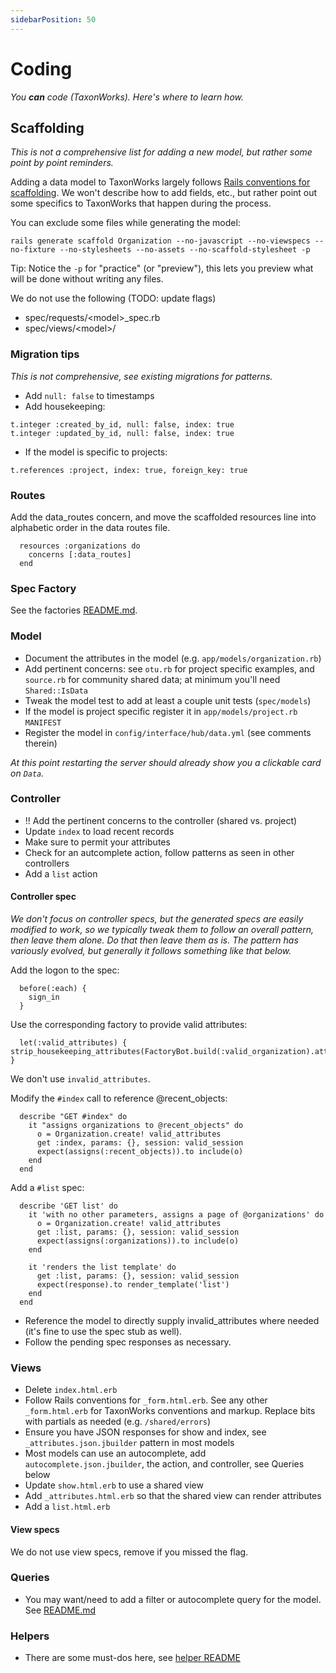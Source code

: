 ```yaml
---
sidebarPosition: 50
---
```


# Coding

_You **can** code (TaxonWorks). Here's where to learn how._


## Scaffolding

_This is not a comprehensive list for adding a new model, but rather some point by point reminders._

Adding a data model to TaxonWorks largely follows [Rails conventions for scaffolding](https://guides.rubyonrails.org/command_line.html#bin-rails-generate).  We won't describe how to add fields, etc., but rather point out some specifics to TaxonWorks that happen during the process.

You can exclude some files while generating the model:

`rails generate scaffold Organization --no-javascript --no-viewspecs --no-fixture --no-stylesheets --no-assets --no-scaffold-stylesheet -p`

Tip: Notice the `-p` for "practice" (or "preview"), this lets you preview what will be done without writing any files.

We do not use the following (TODO: update flags)

* spec/requests/\<model\>_spec.rb
* spec/views/\<model\>/

### Migration tips

_This is not comprehensive, see existing migrations for patterns._

* Add `null: false` to timestamps
* Add housekeeping:
```
t.integer :created_by_id, null: false, index: true
t.integer :updated_by_id, null: false, index: true
```
* If the model is specific to projects:
```
t.references :project, index: true, foreign_key: true
```

### Routes

Add the data_routes concern, and move the scaffolded resources line into alphabetic order in the data routes file.

```
  resources :organizations do
    concerns [:data_routes]
  end
```

### Spec Factory

See the factories [README.md](https://github.com/SpeciesFileGroup/taxonworks/blob/development/spec/factories/README.md).

### Model

* Document the attributes in the model (e.g. `app/models/organization.rb`)
* Add pertinent concerns: see `otu.rb` for project specific examples, and `source.rb` for community shared data; at minimum you'll need `Shared::IsData`
* Tweak the model test to add at least a couple unit tests (`spec/models`)
* If the model is project specific register it in `app/models/project.rb` `MANIFEST`
* Register the model in `config/interface/hub/data.yml` (see comments therein)

_At this point restarting the server should already show you a clickable card on `Data`._

### Controller

* !! Add the pertinent concerns to the controller (shared vs. project)
* Update `index` to load recent records
* Make sure to permit your attributes
* Check for an autcomplete action, follow patterns as seen in other controllers
* Add a `list` action

#### Controller spec

_We don't focus on controller specs, but the generated specs are easily modified to work, so we typically tweak them to follow an overall pattern, then leave them alone. Do that then leave them as is. The pattern has variously evolved, but generally it follows something like that below._

Add the logon to the spec:
```
  before(:each) {
    sign_in
  }
```

Use the corresponding factory to provide valid attributes:
```
  let(:valid_attributes) { strip_housekeeping_attributes(FactoryBot.build(:valid_organization).attributes) }
```

We don't use `invalid_attributes`.

Modify the `#index` call to reference @recent_objects:
```
  describe "GET #index" do
    it "assigns organizations to @recent_objects" do
      o = Organization.create! valid_attributes
      get :index, params: {}, session: valid_session
      expect(assigns(:recent_objects)).to include(o)
    end
  end
```

Add a `#list` spec:
```
  describe 'GET list' do
    it 'with no other parameters, assigns a page of @organizations' do
      o = Organization.create! valid_attributes
      get :list, params: {}, session: valid_session
      expect(assigns(:organizations)).to include(o)
    end

    it 'renders the list template' do
      get :list, params: {}, session: valid_session
      expect(response).to render_template('list')
    end
  end
```

* Reference the model to directly supply invalid_attributes where needed (it's fine to use the spec stub as well).
* Follow the pending spec responses as necessary.

### Views

* Delete `index.html.erb`
* Follow Rails conventions for `_form.html.erb`. See any other `_form.html.erb` for TaxonWorks conventions and markup. Replace bits with partials as needed (e.g. `/shared/errors`)
* Ensure you have JSON responses for show and index, see `_attributes.json.jbuilder` pattern in most models
* Most models can use an autocomplete, add `autocomplete.json.jbuilder`, the action, and controller, see Queries below
* Update `show.html.erb` to use a shared view
* Add `_attributes.html.erb` so that the shared view can render attributes
* Add a `list.html.erb`

#### View specs

We do not use view specs, remove if you missed the flag.

### Queries

* You may want/need to add a filter or autocomplete query for the model.  See [README.md](https://github.com/SpeciesFileGroup/taxonworks/blob/development/lib/queries/README.md)

### Helpers

* There are some must-dos here, see [helper README](https://github.com/SpeciesFileGroup/taxonworks/blob/development/app/helpers/README.md)


